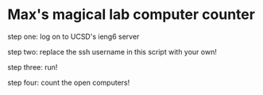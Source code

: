 # Max's magical lab computer counter

step one: log on to UCSD's ieng6 server

step two: replace the ssh username in this script with your own!

step three: run!

step four: count the open computers!

